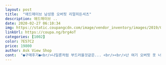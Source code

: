```yaml
---
layout: post 
title:  "애드매이브 남성용 오버핏 리얼히든셔츠" 
description: 애드매이브 ..
date: 2020-02-27 06:10:34 
img: https://static.coupangcdn.com/image/vendor_inventory/images/2019/01/10/12/8/031bf5b0-700f-49c2-b45b-4bc5d04489ba.jpg 
linkUrl: https://coupa.ng/brg4oT 
categories: [1002] 
color: 7E57C2 
price: 19800 
author: Ask View Shop 
cont:  "●구매후기●<br/>나일론처럼 부드러울것같은... <br/><br/>난 여기 오버핏 옷 너무 마음에 든다<br/>내생각이 맞을것같은... <br/><br/>녹색계열 색 나오면 불티나게 팔릴것이다<br/>다만 아쉬운점은 올리브색 같은 연녹색 계열이 없다<br/>맞춤셔츠만 입다가 여름대비해서 세벌 샀는데 앞으로 여기는 내 단골 샾이 될 것이다<br/>벌써 세벌째 구매했다<br/>별수없이 다른 곳에서 올리브색 샀다<br/>사라지지 말고 오래오래 있어주길 바란다<br/>실크처럼 빛나는... <br/><br/>암튼 난 맘에듬.<br/><br/>왠지 어울릴것같은... <br/><br/>이건 그냥 해본말인거~<br/>이런 퀄리티 옷에 이 가격 절대 어디가서 못구한다<br/>자신을 완벽히 만족시켜 줄 물건은 없다.<br/><br/>재질 미쳤다 구겨지지도 않고 싸구려 원단도 아니다<br/>재질이 그  재질이겠지... <br/><br/>제발 부탁인데 장수 하는 옷가게가 되길 바란다<br/>차이나카라 시켰는데 기대된다<br/>포장 뜯었을 때 정말 얼굴에 화색이 돌았어요.<br/> 비닐로 깔끔하게 포장되어 있어서 좋았습니다.<br/> 옷 재질은 면이나 일반 천이 아닌 약간 실크 재질 느낌을 받았습니다.<br/> 오버핏 셔츠라서 입었을 때 크다 라고 느끼는게 당연하구요.<br/> 옷의 두께가 얇은 편이라서 안 쪽이 약간 비칩니다.<br/> 조금 아쉬운건 뒷부분 마감이 조금 아깝네요.<br/><br/>폴리에스테르 100% 에 실크 느낌 살짝 있어서 몸에 닿는 느낌도 죽인다<br/>핏 재질 색감 절대적이다<br/>히든단추에 박스핏 이렇게 잘 떨어지는 곳은 처음이다<br/>" 
---
```


